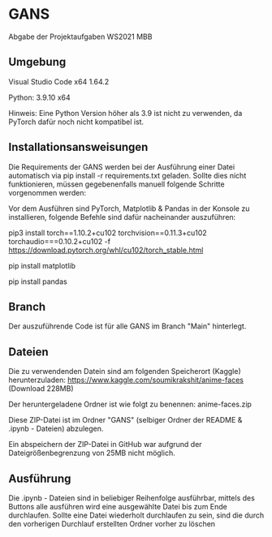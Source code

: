 # GANS
Abgabe der Projektaufgaben WS2021 MBB


## Umgebung

Visual Studio Code x64 1.64.2

Python: 3.9.10 x64 

Hinweis: Eine Python Version höher als 3.9 ist nicht zu verwenden, da PyTorch dafür noch nicht kompatibel ist. 

## Installationsansweisungen

Die Requirements der GANS werden bei der Ausführung einer Datei automatisch via pip install -r requirements.txt geladen. Sollte dies nicht funktionieren, müssen gegebenenfalls manuell folgende Schritte vorgenommen werden:

Vor dem Ausführen sind PyTorch, Matplotlib & Pandas in der Konsole zu installieren, folgende Befehle sind dafür nacheinander auszuführen:

pip3 install torch==1.10.2+cu102 torchvision==0.11.3+cu102 torchaudio===0.10.2+cu102 -f https://download.pytorch.org/whl/cu102/torch_stable.html

pip install matplotlib

pip install pandas

## Branch

Der auszuführende Code ist für alle GANS im Branch "Main" hinterlegt. 

## Dateien

Die zu verwendenden Datein sind am folgenden Speicherort (Kaggle) herunterzuladen: 
https://www.kaggle.com/soumikrakshit/anime-faces (Download 228MB)

Der heruntergeladene Ordner ist wie folgt zu benennen: 
anime-faces.zip

Diese ZIP-Datei ist im Ordner "GANS" (selbiger Ordner der README & .ipynb - Dateien) abzulegen.

Ein abspeichern der ZIP-Datei in GitHub war aufgrund der Dateigrößenbegrenzung von 25MB nicht möglich. 

## Ausführung

Die .ipynb - Dateien sind in beliebiger Reihenfolge ausführbar, mittels des Buttons alle ausführen wird eine ausgewählte Datei bis zum Ende durchlaufen. Sollte eine Datei wiederholt durchlaufen zu sein, sind die durch den vorherigen Durchlauf erstellten Ordner vorher zu löschen
